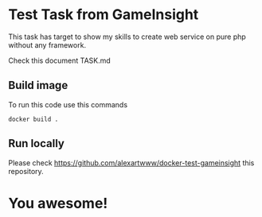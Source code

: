 # Test Task from GameInsight

This task has target to show my skills to create web service on pure php without any framework.

Check this document TASK.md

## Build image

To run this code use this commands

    docker build .

## Run locally

Please check <https://github.com/alexartwww/docker-test-gameinsight> this repository.

# You awesome!
